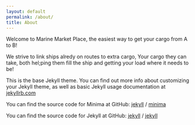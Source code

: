 ```yaml
---
layout: default
permalink: /about/
title: About
---
```


Welcome to Marine Market Place, the easiest way to get your cargo from A to B!

We strive to link ships alredy on routes to extra cargo, Your cargo they can take, both hel;ping them fill the ship and getting your load where it needs to be!

This is the base Jekyll theme. You can find out more info about customizing your Jekyll theme, as well as basic Jekyll usage documentation at [jekyllrb.com](https://jekyllrb.com/)

You can find the source code for Minima at GitHub:
[jekyll][jekyll-organization] /
[minima](https://github.com/jekyll/minima)

You can find the source code for Jekyll at GitHub:
[jekyll][jekyll-organization] /
[jekyll](https://github.com/jekyll/jekyll)

[jekyll-organization]: https://github.com/jekyll
